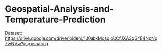 # Geospatial-Analysis-and-Temperature-Prediction

Dataset: https://drive.google.com/drive/folders/1J0abkMosgloUCfJXA3qGYE4NpNq7wNVw?usp=sharing
